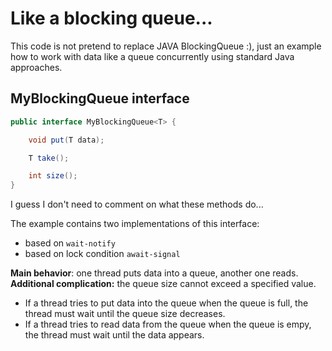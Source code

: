 # Like a blocking queue...

This code is not pretend to replace JAVA BlockingQueue :),
just an example how to work with data like a queue concurrently
using standard Java approaches.

## MyBlockingQueue interface
```java
public interface MyBlockingQueue<T> {

    void put(T data);

    T take();

    int size();
}
```
I guess I don't need to comment on what these methods do...

The example contains two implementations of this interface:

* based on `wait-notify`
* based on lock condition `await-signal`

__Main behavior__: one thread puts data into a queue, another one reads.  
__Additional complication:__ the queue size cannot exceed a specified value.  
* If a thread tries to put data into the queue when the queue is full,
the thread must wait until the queue size decreases.  
* If a thread tries to read data from the queue when the queue is empy,
the thread must wait until the data appears.  






